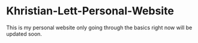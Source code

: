 # Khristian-Lett-Personal-Website
This is my personal website only going through the basics right now will be updated soon. 